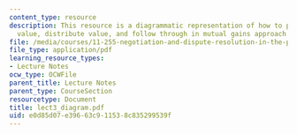```yaml
---
content_type: resource
description: This resource is a diagrammatic representation of how to prepare, create
  value, distribute value, and follow through in mutual gains approach to negotiation.
file: /media/courses/11-255-negotiation-and-dispute-resolution-in-the-public-sector-spring-2005/e0d85d07e39663c911538c835299539f_lect3_diagram.pdf
file_type: application/pdf
learning_resource_types:
- Lecture Notes
ocw_type: OCWFile
parent_title: Lecture Notes
parent_type: CourseSection
resourcetype: Document
title: lect3_diagram.pdf
uid: e0d85d07-e396-63c9-1153-8c835299539f
---
```


